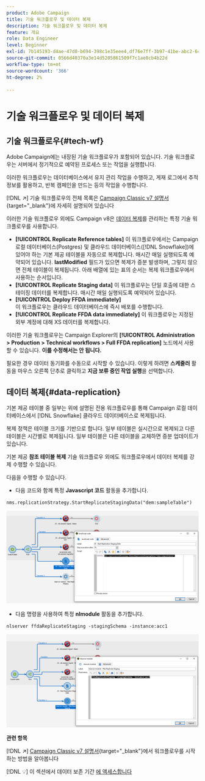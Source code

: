 ```yaml
---
product: Adobe Campaign
title: 기술 워크플로우 및 데이터 복제
description: 기술 워크플로우 및 데이터 복제
feature: 개요
role: Data Engineer
level: Beginner
exl-id: 7b145193-d4ae-47d0-b694-398c1e35eee4,df76e7ff-3b97-41be-abc2-640748680ff3
source-git-commit: 0566d40370a3e14d5205861509f7c1ae8cb4b22d
workflow-type: tm+mt
source-wordcount: '366'
ht-degree: 2%

---
```


# 기술 워크플로우 및 데이터 복제

## 기술 워크플로우{#tech-wf}

Adobe Campaign에는 내장된 기술 워크플로우가 포함되어 있습니다. 기술 워크플로우는 서버에서 정기적으로 예약된 프로세스 또는 작업을 실행합니다.

이러한 워크플로우는 데이터베이스에서 유지 관리 작업을 수행하고, 게재 로그에서 추적 정보를 활용하고, 반복 캠페인을 만드는 등의 작업을 수행합니다.

[!DNL :arrow_upper_right:] 기술 워크플로우의 전체 목록은  [Campaign Classic v7 설명서](https://experienceleague.adobe.com/docs/campaign-classic/using/automating-with-workflows/advanced-management/about-technical-workflows.html){target=&quot;_blank&quot;}에 자세히 설명되어 있습니다


이러한 기술 워크플로우 외에도 Campaign v8은 [데이터 복제](#data-replication)를 관리하는 특정 기술 워크플로우를 사용합니다.

* **[!UICONTROL Replicate Reference tables]**
이 워크플로우에서는 Campaign 로컬 데이터베이스(Postgres) 및 클라우드 데이터베이스([!DNL Snowflake])에 있어야 하는 기본 제공 테이블을 자동으로 복제합니다. 매시간 매일 실행되도록 예약되어 있습니다. **lastModified** 필드가 있으면 복제가 증분 발생하며, 그렇지 않으면 전체 테이블이 복제됩니다. 아래 배열에 있는 표의 순서는 복제 워크플로우에서 사용하는 순서입니다.
* **[!UICONTROL Replicate Staging data]**
이 워크플로우는 단일 호출에 대한 스테이징 데이터를 복제합니다. 매시간 매일 실행되도록 예약되어 있습니다.
* **[!UICONTROL Deploy FFDA immediately]**\
   이 워크플로우는 클라우드 데이터베이스에 즉시 배포를 수행합니다.
* **[!UICONTROL Replicate FFDA data immediately]**
이 워크플로우는 지정된 외부 계정에 대해 XS 데이터를 복제합니다.

이러한 기술 워크플로우는 Campaign Explorer의 **[!UICONTROL Administration > Production > Technical workflows > Full FFDA replication]** 노드에서 사용할 수 있습니다. **이를 수정해서는 안 됩니다.**

필요한 경우 데이터 동기화를 수동으로 시작할 수 있습니다. 이렇게 하려면 **스케줄러** 활동을 마우스 오른쪽 단추로 클릭하고 **지금 보류 중인 작업 실행**&#x200B;을 선택합니다.

## 데이터 복제{#data-replication}

기본 제공 테이블 중 일부는 위에 설명된 전용 워크플로우를 통해 Campaign 로컬 데이터베이스에서 [!DNL Snowflake] 클라우드 데이터베이스로 복제됩니다.

복제 정책은 테이블 크기를 기반으로 합니다. 일부 테이블은 실시간으로 복제되고 다른 테이블은 시간별로 복제됩니다. 일부 테이블은 다른 테이블을 교체하면 증분 업데이트가 있습니다.

기본 제공 **참조 테이블 복제** 기술 워크플로우 외에도 워크플로우에서 데이터 복제를 강제 수행할 수 있습니다.

다음을 수행할 수 있습니다.

* 다음 코드와 함께 특정 **Javascript 코드** 활동을 추가합니다.

```
nms.replicationStrategy.StartReplicateStagingData("dem:sampleTable")
```

![](assets/jscode.png)


* 다음 명령을 사용하여 특정 **nlmodule** 활동을 추가합니다.

```
nlserver ffdaReplicateStaging -stagingSchema -instance:acc1
```

![](assets/nlmodule.png)

**관련 항목**

[!DNL :arrow_upper_right:]  [Campaign Classic v7 설명서](https://experienceleague.adobe.com/docs/campaign-classic/using/automating-with-workflows/introduction/about-workflows.html?lang=en#automating-with-workflows){target=&quot;_blank&quot;}에서 워크플로우를 시작하는 방법을 알아봅니다

[!DNL :bulb:] 이 섹션에서 데이터 보존 기간 [에 액세스합니다](../dev/datamodel-best-practices.md#data-retention)
